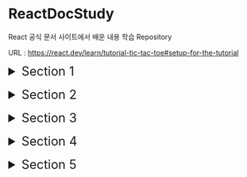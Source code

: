 # ReactDocStudy
React 공식 문서 사이트에서 배운 내용 학습 Repository

URL : https://react.dev/learn/tutorial-tic-tac-toe#setup-for-the-tutorial

<details>
  <summary style="font-size: 25px">Section 1</summary>
  
- React Component들은 일반 태그와 구분하기 위해 반드시 대문자로 시작해야 한다. 

  그렇지 않았을 경우, 다음과 같은 오류 발생
  ![Alt text](./img/image.png)

- React 태그는 한번에 하나의 Component를 반환해야 한다. 그렇지 않을 경우에는  태그로 \<div> 혹은 \<>태그로 감싸야 한다.

  \<> 태그로 감싼 경우, 반환될 때에는 <>를 제외한 나머지 태그들이 반환됨

<br>

- class 사용시 "className" attribute 사용

<br>

- js로부터 데이터를 태그로 전달할 때에는 {객체.property} / {변수}와 같은 형태로 전달

  css에 데이터를 전달하고 싶다면 style={{ key : value }}와 같은 형태로 전달하기 (style를 객체 형태로 전달하기 위함)

<br>

- 동일한 Type의 Sibling Component 사이에는 각각의 Component를 구별하기 위한 "Key" attribute가 필요

  없다면 오류 발생 및 index를 key로써 사용

  ![Alt text](./img/image-1.png)


  다음과 같이 Component를 연속적으로 선언할 때에는 오류 구문이 발생하지 않지만, 리스트 타입으로 Component를 매핑시키려 할 때 ({리스트}) 오류 발생

  또한, sibling 간에 unique하지 못한 값을 사용한다면 추후, update / delete 시 문제가 발생할 확률 👆

  Ex) index를 key로 사용하고 첫번째 Component를 삭제했을 때, re-render 되면서 두번째 컴포넌트의 값이 첫번째 컴포넌트의 값으로 올라가는 현상 발생 가능 

<br>

- Component들이 상태값을 갖게 하고 싶다면, React의 useState(상태의 초기값) 사용하기 
    ```
    function Comp(){
        ...
        const [변수, set변수이름] = useState(초기값);
        ...
    }
    ```
  여기서 변수는 Component가 상태값으로써 관리할 값이고, "set변수이름" 함수는 상태값을 update시킬 수 있는 함수

  "set변수이름"의 함수를 사용한다면 React는 해당 컴포넌트의 변경된 상태값을 가지고 re-render를 시작

  <br>


- 부모 Component에서 자식 Component로 전달하는 데이터를 props라고 지칭

  props는 데이터를 부모로부터 전달 받았을 때, {props key}의 형태로 값 / 함수를 매핑시킬 수 있다. 

  ```
    function Parent() {
      function handleOnClick(e){
        console.log('clicked!');
      }

      return (
        <div>
          <Child text="child" handleOnClick=handleOnClick>
        </div>
      )
    }

    function Child({text, handleOnClick}){
      return (
        <button onClick={handleOnClick}>{text}</button>
      );
    }
  ```

  부모 Component가 update되면, 본인 및 그 하위의 모든 자식 컴포넌트들이 re-render 된다. 

  -> [핵심] 
  
  🎉만약 2개 이상의 자식들로부터 데이터를 가져오거나 자식들끼리 상호작용하는 것을 원한다면, 그 자식들의 상위 Component인 부모 Component에 상태를 선언하고 내려주기 

  🎉설계시 sibling Component 사이에서 상호작용이 일어난다면, 각 state를 최소 부모 Component로 끌어올려서 관리

  <br>

  항상 최소한의 state를 Component에 놓으려고 노력해야 한다. 


<br>

- Project \<Tic Tac Toe> : 
    
    - Component: Game <- Board <- Square

    - [핵심] 🎉Game이 유일하게 statue를 가지는 Component -> 게임 데이터가 우측의 button과 좌측의 board간 연동을 위한 "최소 공통 부모"이기 때문 🎉

    - 부모에서 자식에게 Handler를 넘겨주고, 자식에서 handler를 부착하고 이벤트를 발생시키면 부모의 statue(상태값) 업데이트 

      -> 자동으로 자식들도 상태 업데이트
</details>

<br>

<details>
  <summary style="font-size: 25px">Section 2</summary>

  ### Your First Component
  - JSX문법을 활용할 때, Component의 이름의 첫글자가 소문자면 React는 HTML 태그로, 대문자면 React Component로 판단

  - nested 형태로 Component 생성 시, 버그 및 속도 하락 야기 => 따로따로 구현 필요

  - Component import 시 "imprt ~ from './test'"와 같은 형태로도 js 파일 import 가능.

    다만, ~ from './test.js'와 같이 확장자를 붙여주는 것이 native ES Modules에 적합\

  <br>

  ### Writing Markup with JSX
  - JSX와 React는 서로 별개의 기술. 각각은 따로 사용이 가능하다.

    JSX만을 사용하고 싶다면 babel 라이브러리 설치 필요

  - JSX 문법

    1. 하나의 Root Component가 반한되어야 한다.

        다음과 같이 여러개의 Component를 반환해야 하는 경우, 특정 Tag 혹은 <></>(Fragment) 태그로 감싸야 한다.

        ```
          <h1>title 1</h1>
          <h2>title 2</h2>
          ...

          -> 

          <>
            <h1>title 1</h1>
            <h2>title 2</h2>
          </>
        ```

        * <></> == \<Fragment>\</Fragment>

          Fragment는 아래의 코드와 같이 리스트를 반환할 때 key 지정을 위해 불필요하게 생성되는 Component 제거를 위해 사용
          ```
          function Blog() {
            return posts.map(post =>
              <Fragment key={post.id}>
                <PostTitle title={post.title} />
                <PostBody body={post.body} />
              </Fragment>
            );
          }
          ```

    2. 모든 Tag에는 닫힘 문구가 들어가야 한다.

    3. 대부분의 속성들이 Camelcase로 작성된다.

        기존의 class 속성 -> className


    기존의 HTML을 JSX 문법으로 전화시키기 위해서는 많은 시간 소요 

    -> https://transform.tools/html-to-jsx 사이트에서 바꾸기

  <br>

  ### Javascript in JSX with Culy Braces

  - JSX 안에서 {변수 / 값}를 사용해 가변적으로 데이터를 넣을 수 있다.

    주로 text / 속성 / Component를 넣는데 사용 (Tag에는 적용 X. Ex. <{tag}>Gregorio Y. Zara's To Do List</{tag}> ) 

  - JSX에서 inline으로 style 지정 시 { key: value } 형식으로 전달 필요 

    ![Alt text](./img/JSX_inline_CSS.png)

  - JSX 내부에서 값에 대한 모든 연산은 {} 안에서 이루어저야 한다. (속성 한정)

    ![Alt text](./img/JSX_operation.png)

    문자인 경우는 따로 따로 선언해서 사용 가능

    ![Alt text](./img/props_text.png)

  <br>

  ### Passing Props to a Component

  - 부모 Component에서 자식 Component로 데이터를 전달하는 방식은 props를 제외한고 존재 X

    전달 방식

    ![Alt text](./img/props.png)

  - desctructuring 문법을 사용하면 default parameter value 지정 가능

  

  - props로 객체의 모든 값들을 전달하고 싶다면 다음과 같이 사용 

    ![Alt text](./img/spread_props.png)

  - [핵심] 🎉아래와 같이 부모 자식간에 JSX 태그로 nested 되어 있다면 부모 Component 자식에 대한 값을 children 인자로 받을 수 있다. 

    ![Alt text](./img/nestedComp.png)    ![Alt text](./img/childrenProps.png)

    🎉 즉, 부모 Component는 상위 Component에 의해서 임의의 자식 Component를 가질 수 있다는 의미. 

  - [핵심] 🎉 리액트를 잘 설계하기 위해서는 Component의 재사용성과 예측 가능성에 초점을 두고 개발 필요

    그렇기 위해서, 자식 Component에서는 부모 Component로부터 받은 props를 절대 변경해서 사용하면 안된다.

    그렇다고 모든 데이터를 부모 Component에서 조작해야 한다는 의미는 X

    자식에서는 전달받은 props를 임의로 데이터를 cud하면 안되고 그 형태를 변형하는 것은 괜찮다. 

    ![Alt text](./img/handleProps.png)

  - props로 전달받은 데이터를 함수의 인자로 넣고 싶다면 {}를 사용하지 않기

<br>

### Conditional Rendering

- React Component에서 null을 반환하면 아무것도 랜더링 되지 않는다. (비추천방식)

- js에서 조건부 랜더링 방식

  1. { 조건식 ? comp1 : comp2 }

  2. { 조건식 && comp }

    js에서는 false에 대해서는 rendering 하지 않는다.

  3. 조건문을 사용하여 변수에 값 삽입 및 활용

<br>

### Rendering Lists

- Array에 저장된 Component들은 {}에 넣어서 한번에 매핑이 가능

  ``` 
    const list = {
      <div key={1}>test1</div>, 
      <div key={2}>test2</div>,
      <div key={3}>test3</div>
    };

    return (
      <div>{list}</div>
    );
  ```

- Array를 Comoponent로 전달하면 반드시 array의 요소들은 서로를 구분해줄 수 있는 key를 가져야 한다.

  이 key는 Component의 이동, 삽입, 삭제에 중요하게 작용 

  Tip. uuid 사용하기

  (자세한 내용은 Section2 내용에서 직접 해보기)

- key의 규칙

  1. key는 sibling 간에 unique해야 한다. (다른 배열 요소들의 key와는 같아도 됨)

  2. key는 한번 할당되면 불변해야 한다. 

      -> re-rendering 시 key를 재생성하면 안된다.

<br>

### Keeping Components Pure

- Pure Function의 조건

  1. 자신의 내부 로직에 대해서만 영향력을 끼치며 함수 호출 전의 변수 및 객체에는 영향을 주지 않는다.

  2. 같은 parameter를 넣었을 때, 같은 result가 도출된다. 

- React는 모든 Component가 pure function으로 구성되어 있다는 가정하에 설계됨 

- React의 Strict Mode는 Component를 만드는 함수를 2번씩 호출

  2개의 결과가 같다면 해당 요소는 pure function으로 판단

  Strict mode를 적용하려면 root Component를 <React.StrictMode>로 감싸주면 된다. 

- Event handler는 Component가 rendering될 때 작동하지 않기 때문에, pure할 필요 x

  만약 적절한 event를 찾지 못했다면 최후의 방법으로 useEffect를 활용해야 한다. 

- React가 purity를 핵심 특징으로 생각하는 이유

  1. Memo를 사용하여 같은 input이 들어온 경우, Component rendering을 생략 가능

  2. side effect가 없기 때문에, deep Component tree를 rendering 하는 중간에 다시 재빠르게 다시 rendering 가능
  (이전에 존재하던 값들에 영향을 주지 않기 때문 )

  <br/>


### Your UI as a Tree

- Render tree는 Component간에 관계를 나타낸다. 

- Dependency tree는 각 모듈이 어떤 모듈을 import 중인지 나타내는 지도

</details>

<br>

<details>
  <summary style="font-size: 25px">Section 3</summary>

### Responsding to Events

- event handler이름은 관습적으로 "handle + 이벤트 이름"을 가진다.

  Ex) handleStartBtnClick

- \<div> / \<button> 과 같은 primitive HTML 태그들이 아닌 React Component에 대해서 handler를 붙일 경우, 관습적으로 "on + 이름(첫글자 대문자)"의 형태로 써준다.

- onScroll 이벤트를 제외한 모든 이벤트는 event propagation이 진행된다. (최초 발생 Component부터 상위 Component까지 이벤트가 전파되는 기능)

  onScroll은 해당 Component에서만 발생

- 만약 event를 capture하고 싶다면 상위 컴포넌트들에 onClickCapture과 같은 형식으로 handler 지정

  (event 발생 순서: capture -> event handler(실제) -> event handler(상위) )

- rendering 함수와는 다르게 event handler 함수는 pure할 필요가 없기 때문에 변수의 값 변경과 같은 변화를 주기 용이 

<br />

### State: A Component's Memory

- Component 내부에 선언된 local 지역변수는 Component가 render 됐을 때 초기화 되고, 값이 변경되어도 re-render 되지 않는다. 

  이 문제를 해결할 수 있는 방법 => useState

- useStatue 사용법

  useState(초깃값): Component의 상태값 선언

  반환값의 첫번째 요소는 상태값을 담을 변수, 두번째 요소는 상태값을 업데이트할 수 있는 setter 함수

  ```
    function Comp () {
      const [data, setData] = useState(0);
    }
  ```

  setter 함수를 통해 값이 업데이트되면 해당 Component는 자동으로 re-render

- Hook: useEffect와 같이 use로 시작하는 React에서 제공해주는 함수

  hook은 반드신 Component나 custom hook의 최상단에 선언되어야 한다.

  조건문이나 반복문에서 선언한다면 오류 발생

- Component 내부에서 원하는 만큼의 state을 선언 가능

  만약 동일한 성격의 여러 statue가 따로 선언되었다면 하나로 묶어서 관리하는 것이 효과적

- state를 가진 Component를 여러개 선언했다면, 각각의 Component는 각자만의 state를 가진다.(독립적)

- 내부적으로 state가 관리되는 방법

  1. 각 Component마다 state pair를 array 형태로 소유

  2. useState를 사용할때마다 다음 차례의 state를 반환해주고 state 내부 index를 하나 증가

  * 이 문법이 가능한 이유는 위에서 설명했듯이 Hook은 Component의 최상단에 선언되어야 한다는 조건으로 인해 항상 동일한 순서로 hook이 호출되기 때문

  참고: https://medium.com/@ryardley/react-hooks-not-magic-just-arrays-cd4f1857236e


<br />

### Render and Commit

- React에서 UI에 Component가 적용되는 프로세스

  1. render를 작동시킨다.

      - render가 trigger되는 조건

        (1) 최초 render 시

          - createRoot 함수가 호출되면서 해당 및 그 하위의 모든 Component의 render 함수 작동

        (2) state 값 update 시 (setter 함수 이용시에만!)

  2. Component를 render한다.

      render가 trigger된 후, React는 Component에게 어떤 형태를 화면에 그릴 것인지 요청

      최초에는 root Component부터 render가 실행되지만 이후에는 render가 trigger된 Component부터 render 실행

      -> Component(1)의 반환값이 이전과 다르다면, 달라진 Component(2)에 대해서 다시 render 실행
      -> Component(2)의 반환값이 이전과 다르다면, 달라진 Component(3)에 대해서 다시 render 실행
      -> ... (재귀적으로 실행)

      * 만약 state가 update된 Component가 React Virtual DOM tree의 상단에 위치한다면 성능 하락 야기 
      -> 최적화 필요

  3. DOM에 rendering한 Component를 반영한다.

    - 최초시, 생성한 모든 DOM node들을 appendChild()를 통해 붙이기

    - re-render시, 달라진 부분만 실제 DOM에 re-render

      -> 효율성 up!

<br/>


### State as a Snapshot

- state의 setter는 현재의 state를 다음 render에 적용할 수 있는 값으로 변경할 뿐이다. 

  [핵심] 🎉 현재 진행되는 render에서 여러번의 state의 setter 호출은 마지막의 setter만 state에 영향을 준다.

  ![alt text](./img/call%20state%20setter%20multiple.png)

  다음과 같이 state setter를 동시에 여러번 호출해도 count는 하나씩만 증가

  ![alt text](./img/call%20state%20setter%20multiple%202.png)

  위 사진처럼 setter가 배치되었을 때 button을 누르면 number는 2씩 증가

- 한번의 render 중에는 state값은 setter를 호출하더라도 절대 변경되지 않는다. (snapshot)

  단지 다음번의 render에 대한 state값이 변경될 뿐이다.

  아래의 코드를 보면 number의 초깃값이 0이었을 때 alert로 5가 출력될 것 같지만, 실제로는 0이 출력

  ![alt text](./img/async%20set%20state%20ex.png.png)

  비동기적으로 render가 화면에 반영한 후 state를 호출하더라도, 해당 render가 진행됐을 때의 state 값으로 render 진행

  <br/>

### Queueing a Series of State Updates

- render 시 state 값이 고정되는 이유는 state 값을 update 동작은 state의 setter가 모두 호출된 후에 실행되기 때문

   => 이런한 형태의 동작 : Batching

  Batching은 안전한 상태에서만 진행된다.

  안전한 상태의 예시) 버튼의 첫번째 클릭이 form을 disable 시키면 두번째 버튼의 클릭은 다시 제출되지 않는다. 

- 만약 render 시 setter를 통한 state 값의 변경을 원한다면 setter의 인자로 값을 변경하는 함수 전달하기 

  ![alt text](./img/changeStateAtSameRender.png)

  setter에 인자로 전달된 함수: updater function

  작동 원리

    1. event handler(setter)가 모두 호출된 후 updater function이 실행되도록 queue에 저장됨

    2. 다음 render 시, queue에 저장된 모든 updater function이 실행되고 최종적으로 update된 state 값을 useState의 반환값으로 전달

  - queue에 전달된 처리 로직 중 update func는 기존의 update가 진행중이던 state의 값을 이어받아 update를 진행하지만, 단순 replace with value 로직은 이전의 update되고 있던 state 값을 무시하고 state에 새로운 값 할당 

  2가지 예시

  - 예시1

    ![alt text](./img/updateFuncEx1.png)

    버튼을 눌렀을 때: number += 6;

    render 시 state 업데이트 과정

    ![alt text](./img/updateFuncEx1Process.png)

  - 예시2

    ![alt text](./img/updateFuncEx2.png)

    버튼을 눌렀을 때: number = 42;

    render 시 state 업데이트 과정

    ![alt text](./img/updateFuncEx2Process.png)

<br />

### Updating Objects in State

- state에 저장된 객체를 다룰 때에는 객체를 복사하든, 새롭게 만들든 기존의 state 객체에 영향을 주어서는 안된다.

  다음과 같은 코드는 위험

  ![alt text](./img/treat%20state%20obj%20immutable.png)

  이 코드에서 버튼을 누른다고 해서 render가 실행되지 않고 backgroud에서 state의 값만 변경되기 때문에 코드의 버그를 알아차리기 매우 어렵게 된다. 

-  [핵심] 🎉 객체 state의 특정 property만 변경시켜서 state에 반영하고 싶다면, 새로운 객체를 만들어서 setter에 적용시키기!

- 만약 객체의 특정 property만 변경되고 나머지 property는 이전 값과 동일하다면 ... 문법(spread syntax) 사용하기

  ![alt text](./img/spread%20syntax.png)

  spread syntax는 객체 property의 1-depth까지밖에 영향을 끼치기 때문에 state가 nested된 객체 형태라면 반드시 재귀적으로 호출 필요

- 여러 input의 값 변경에 대한 event handler에 대해서 한번에 적용하고 싶다면 다음과 같은 코드 작성

  ![alt text](./img/spread%20syntax%20util1.png)  ![alt text](./img/spread%20syntax%20util2.png)

  e.target.name은 input의 name 속성에 지정한 값을 나타냄

  ->  여러개의 input change event handler에 동일한 handler 지정 가능 


- 만약 state가 deep nested 되어 있고 state의 특정 property만 변경하고 싶다면 immer를 통해 특정 property만 변경하는 코드 작성 가능

  ![alt text](./img/immer%20example.png)

  위의 코드와 같이 useState 대신 useImmer를 통해 사용 가능

  immer는 setter를 통해 변경된 state의 property 값을 "draft"라는 proxy에 저장해두었다가 추후 state에 적용

- React에서 state 객체의 property 값을 변경(mutate)하는 것을 추천하지 않는 강력한 이유

  1. Debugging

      state의 값을 변경하지 않는다면, state의 이전 값들을 확인 가능

  2. Optimization

      대부분의 React 최적화 전략은 이전 props / state 값과 다음 render 시의 props / state 값이 같다고 판단하는 것

      state값을 변경하지 않는다면 render는 빠르게 동작 (re-render하지 않기 때문)

  3. New feature

      React에서 개발중인 새로운 기능들은 render 중 state가 변경되지 않는다는 가정하에 개발중

<br/>

### Updating Arrays in State

- state 객체와 마찬가지로 array도 immutable 하게 다루어야 한다.

  예를 들어, arr[0] = 'test' / push() / pop() 와 같은 형태로는 사용하면 안된다. 

  객체와 동일하게 새로운 배열을 생성해서 update해주기
  
  ![alt text](./img/updateArrStateFuncs.png)


- 배열에 대한 삽입, 수정, 삭제 방법 

  1. 배열에서 특정 요소 삭제: filter

  2. 배열의 요소 변경: map
    
      일부 -> index 사용

  3. 삽입: spread syntax

      중간에 삽입을 원한다면 spread syntax + slice 활용

      ```
      const updateArr = [
        ...arr.slice(0, index),
        , // new component
        ...arr.slice(index)
      ];
      ``` 

- spread syntax는 shallow copy이기 때문에 reference type인 배열의 요소에 대해서는 값을 변경하면 안된다. 

  ![alt text](./img/wrongArrStateUpdateEx.png)

  js에서 reference type은 Object인 경우로 array, function, object가 있다. 

- 객체와 동일하게 immer를 사용하여 nested reference type 변수에 대한 수정을 간편하게 할 수 있다. 

  ![alt text](./img/immerWithArr.png)

  Immer가 제공하는 draft라는 객체를 수정하는 것이기 때문에, 기존의 array state는 변경되지 않는다. 


</details>

<br/>

<details>
  <summary style="font-size: 25px">Section 4</summary>

  ### Reacting to Input with State

- 선언적(declarative) 프로그래밍 vs 명령형(imperative) 프로그래밍

  명령형 프로그래밍은 기능의 구현을 위한 "코드의 구조"를 주 관점으로 바라보면서 개발하는 방법

  - 기능에 대한 알고리즘의 구현에 초점

  ```
    function test(arr){
      for(let i = 0; i < arr.length; i++){
        arr[i]++;
      }
    }
  ```

  선언적 프로그래밍은 기능에 초점을 두고 개발하는 방식 

  - 구현보다는 어떤 기능을 구현하는지를 명확하게 보여줌

  ```
    function test(arr) {
      return arr.map(i => i + 1);
    }
  ```

- 명령형 프로그래밍 방법은 당시의 조건에 따른 모든 상황에 대해 프로그래밍 해야 하기 때문에 프로그램이 복잡해질수록 관리가 어려워짐

  -> React가 이 문제를 해결하기 위해서 출시 

  React는 직접적으로 개발자가 UI를 조작하기 보단 "어떤 UI를 표시하고 싶은지"에 집중

  [핵심] 🎉 React는 state 값을 사용해서 UI를 가변적으로 표시

  Ex. isEdit / isSubmitting 와 같은 상태

- React를 통해 선언적 프로그래밍 방법

  1. Component로 보여줄 여러 UI 상태를 식별

      기능 로직 구현 전에 mock 형태의 UI를 먼저 구현
  
  2. 어떤 이벤트가 state의 변화를 불러오는지 결정

  3. useState를 통해 state 저장

      어떤 state 변수를 선언해야 할지 애매모호하다면, 모든 visual state에 대해서 변수 선언

  4. 불필요한 state 삭제

      "최소한의" state를 선언하는 것이 핵심

      불필요한 state 제거를 위한 질문

        1. 이 state 변수가 역설(paradox)를 발생시키는가?

            isSubmitting과 isTyping은 동시에 발생할 수 없는 state

            역설을 발생시키지 않는 state는 제거 대상이 될 수 있다.

        2. 이 state 값이 다른 state를 통해 얻을 수 있는가?


  5. state 값을 변경하는 event handler 부착하기 


### Choosing the State Structure

  - Component에 state 설계 시 Tip

    1. 관련된 state 묶기

        동시에 여러 개의 state를 update 한다면, update 되는 state끼리 묶기 (to Object / array)

        object / array로 묶어야 하는 다른 경우는 얼마나 많은 state가 생겨날지 모를 때

        Ex. 개인정보 info에서 custom info를 추가적으로 계속 늘릴 수 있는 경우

    2. state에 대한 모순 피하기

       isSending & isSent와 같이 서로의 state 값이 같은 값일 수 없고 state 값이 변경됨과 함께 isSending 이후 isSent를 항상 같이 변경해야 할 때는 state가 잘못 선언된 상황

       ```
        function submit(){
          setIsSending(true);
          // sending code
          setIsSending(false);
          setIsSent(true);
        }
       ```

       이럴 경우는 isSending, isSent 라는 2개의 state를 하나의 state 변수에 저장하는 것이 관리에 효율적

    3. 불필요한 state 제거

        다른 state들을 가지고 특정 state 값을 얻을 수 있다면 계산으로 얻을 수 있는 state는 불필요

    4. 중복된 state 제거

    5. 깊게 nested된 state는 피하기

        nested된 state를 flat하게 만들기 위해서는 child를 가지는 property에 값 대신 id를 적고 child 값은 다른 곳에 선언하기 

        ![alt text](./img/aviodDeepNestedObj.png)

    이 원칙의 궁극적인 목표는 실수를 하지 않으면서 state 값을 쉽게 변경하기 위함

  - useState를 통해 state가 초기화되는 것은 최초에 Component가 render될 때에만 작동

    ![alt text](./img/mirrorPropErr1.png)

    따라서 아래와 같이 변수에 direct로 할당해서 사용하거나 초기화용 prop으로 사용

    ![alt text](./img/mirrorPropErr2.png)

    ![alt text](./img/mirrorPropErr3.png)

  - useState의 초기값으로 object가 전달되면 deep copy가 이루어진다. 

  <br/>

  ### Sharing State Between Components

  - 여러 개의 Component들이 각각의 state를 가졌는데 그 state들이 연동되어야 한다면, 여러 Component들의 최소 공통 부모 Component로 state를 올리고 자식 Component에게 props를 통해 전달하는 방식 이용

    -> lifting state up 방식 

    또한, 중복된 state들이 여러 곳에 퍼져서 관리되기 보단 부모 Component에서 관리하고 자식에게 내려주는 형식이 이후의 유지보수 측면에서도 좋다.

  - uncontrolled Component: state를 가지고 있는 Component

    controlled Component: state를 부모가 가지고 자신에게 props로 전달해주는 Component

  <br />

  ### Preserving and Resetting State

  - Component의 state는 Component에서가 아닌 React단에 존재하며 render tree를 가지고 어느 Component에 속한 state인지 파악

    [핵심] 🎉 Component는 render tree의 어디서 속했는지에 따라 다른 Component로 파악된다

    => 같은 위치에 같은 Component가 온다면 render X

    [핵심] 🎉 만약 같은 Component가 render tree의 같은 자리에서 사라졌거나 동일한 자리에 다른 Component가 온다면 이전 Component는 보존되지 않는다.

    아래의 예시에서 같은 JSX 태그 변수를 활용하고 있지만 render tree에서 다른 위치에 위치하기 떄문에 state가 각각 관리되고 있다.

    ![alt text](./img/renderTreeEx1.png)

    ![alt text](./img/renderTreeEx2.png)

    만약 같은 Component가 같은 자리에 사라졌다가 나타난다 하더라도 이미 해당 Component는 render tree에서 사라진 상태이기 때문에 보존되지 않았다. 

    따라서 2번째 Counter는 다시 나타났을 때 0으로 count가 초기화

    ![alt text](./img/renderTreeEx3.png)

    ![alt text](./img/renderTreeEx4.png)

    ![alt text](./img/renderTreeEx5.png)

  - render tree는 반환되는 JSX 태그에서의 Component들 간의 위치, parent-child 등으로 정해진다. 

    ```
      <div>
        <Component />
      </div>
      
      <ol>
        <Component />
      </ol>
      // 2개의 Component는 다른 Component로 간주됨
    ```

  - 만약 re-render될 때 Component 내부의 state 값을 보존(preserve)하고 싶다면 이전 render tree와 re-render tree를 동일하게 가지면 된다. 

  - 이번 장에서 설명한 이유 때문에 Component 선언 function을 nested하게 선언하면 안된다.

    왜냐하면 re-render 될 때마다 Component 선언 function들이 새로 생성될 것이기 때문

    ```
      // nested function example
      function Comp1() {
        function Comp2(){
          return <div>Comp2</div>;
        }

        return <>
          <Comp1/>
          <div>Comp2</div>
        </>;
      }
    ```

  - state 값을 초기화하고 싶다면 다음의 방법 사용

    1. Component를 다른 위치에 생성하기 

        조건에 따른 UI 변경 시나리오가 적을 경우 유용하다.

        아래와 같이 선언하면 동일한 위치에 생성한 Component로 판단되지만

        ![alt text](./img/resetState1.png)

        다음과 같이 다른 {}에 Component를 선언한다면 다른 Component로 인식

        ![alt text](./img/resetState2.png)

    2. Component에 다른 key를 삽입하기 

        [핵심] 🎉 key를 Component에 props로 삽입해준다면, 동일한 Component type의 같은 key 값을 가진 Component라면 어느 곳에 위치하던 같은 Component로 판단

        아래와 같이 같은 위치에 선언된 Component일지라도 key 값이 다르기 때문에 다른 Component로 판단

        ![alt text](./img/resetState3.png)

  - render tree에서 삭제된 Component의 state 보존 방법

    1. 여러 개의 Component를 모두 UI에 올려놓고 현재 필요한  Component만 남기고 나머지 hide (비추천)

    2. 부모 Component로 lifting state up 하기

    3. localstorage와 같은 다른 browser 도구 사용하기

    <br/>

  ### Extracting State Logic into a Reducer

  - event handler 여러 곳에서 state를 직접적으로 수정한다면 보기 어려울 것.

    따라서, 직접적으로 state를 수정하는 외부의 함수인 Reducer를 두고 event handler에서 reducer를 호출하는 형태로 관리

  - useState에서 useReducer로 변경하는 방법

    1. setState 함수를 모두 dispatch 함수를 호출하는 형태로 변경

        dispatch 함수는 "action"이라는 프로퍼티를 전달함으로써 사용자가 어떤 행위를 했는지를 알려주는 형식으로 setState 함수처럼 React에 무엇을 지시하는 형식과는 다르다.

        ![alt text](./img/reducer%20dispatch%20.png)

        위처럼 dispatch의 인자로 전달한 객체를 "action"이라고 지칭

        action은 최소한의 데이터만 가지도록 설정해야 하고 어떠한 객체의 형태도 가능

    2. reducer 함수 생성

        reducer는 state를 update할 로직을 가지는 함수

        현재의 state와 dispatch를 통해 전달된 action 객체가 인자로 전달되고, update된 state를 return해주어야 한다.

        ![alt text](./img/reducer%20func.png)

        Ex) 관습적으로 action의 종류에 대해서는 switch 문을 사용

        <img src='./img/reducer func ex.png' height='500' />


    3. Component에서 reducer 사용

        아래와 같이, useReducer에는 실제 state update 함수, 초기 state 값을 차례대로 인자로 전달하면 state와 인자로 전달한 state update 함수를 호출해줄 dispatch 함수 전달

        ![alt text](./img/useReducer%201.png)

        ![alt text](./img/useReducer2.png)

        state를 인자로 전달하기 때문에 Component 외부에 reducer 함수를 선언해서 사용 가능

        -> 다양한 곳에서 사용 가능함으로 유지보수성 증가


    - useReducer의 장단점

      1. 코드 길이

          보통 useState를 사용했을 때 코드의 길이가 적지만 state를 update하는 방식이 각 Component마다 비슷하다면 useReducer가 더 적은 코드 창출

      2. 가독성

          단순한 Component에서는 useState가 직관적으로 읽기 좋지만 Component의 크기가 커짐에 따라 useReducer를 사용하는 것이 읽기 쉬워진다.

      3. 디버깅

          useState를 사용한 경우 모든 state를 update하는 모든 구절의 코드를 돌아보면 디버깅해야 하지만, useReducer를 사용한다면 reducer 함수에 console.log를 찍어봄으로써 빠르게 디버깅 가능

      4. 테스트

          reducer를 pure function임으로 테스트에 용이

    - React 개발 부서에서는 몇몇의 Component에서 state를 update할 때 오류가 자주 발생하거나, 더 복잡한 구조를 Component에 넣으려고 하는 경우에 reducer 추천


    - reducer를 잘 작성하는 방법

      1. reducer는 pure function이어야만 한다.

      2. 사용자의 행동이 여러 데이터에 변화를 주어도, 하나의 action으로 사용자 행동을 처리해야 한다.

          Ex) 사용자가 reset 버튼을 눌렀을 때 5가지의 개인정보 입력란을 초기화 해야 한다면, 5번의 setField가 아닌 1번의 resetForm를 action으로 호출해야 한다.

    - reducer는 immer와 같이 사용될 수 있다.

        ![alt text](./img/useImerr%20with%20reducer1.png)

        ![alt text](./img/useImmer%20with%20reducer2.png)


 <br />

 ### Passing Data Deeply with Context

  - 하나의 부모 Component에서 여러 depth 아래의 여러 Component에 같은 props를 전달해야 하는 경우, 중간에 위치한 모든 Component에 props를 전달해주어야 한다.

    -> 장황하고 불필요한 코드

    이 문제를 해결하기 위해 나온 것이 바로 Context

  - Context는 자식 tree에 위치한 모든 Component에서 부모 Component에 위치한 데이터를 사용할 수 있도록 해주는 기술

  - Context 사용 방법

    1. Context 생성하기

        ![alt text](./img/use%20context%20step1.png)


    2. 데이터를 필요로 하는 Component에서 Context 사용

        중간 Component에는 전달해주었던 props를 삭제 & 실제로 데이터를 필요로 하는 Component에서 useContext를 통해 데이터 가져오기

        ![alt text](./img/use%20context%20step2.png)

        만약 context 제공 Component에서 데이터를 제공하지 않으면 context를 초기화한 값이 전달된다.

    3. 데이터를 제공하는 Component에서 context 제공

        전달된 자식 Component JSX에 Context 태그를 wrap해주어 provider 설정
        
        ```
          <Context.Provider value={전달할 값}> 
            {자식 Component} 
          <Context.Provider/>
        ```

        ![alt text](./img/use%20context%20step3.png)

  - 하나의 Component에서 context.provider 제공 시, 하위 tree에 위치한 Component들에서는 설정해준 Context 값을 useContext를 통해 사용 가능
      
      아래 예시의 출력을 보면 context.provider로 값이 제공되기 전과 후의 값이 다르게 나오는 것을 확인 가능

      ![alt text](./img/context%20code%20ex1.png)

      ![alt text](./img/context%20code%20ex2.png)

      전달된 context 값을 바꾸는 유일한 방법은 context.provider를 사용하는 것

     만약 context가 객체 / 배열이고 다음과 같이 직접적으로 context를 변경하는 경우 디버깅에 어려움을 느낄 것

     ![alt text](./img/wrong%20use%20context%20ex1.png)  ![alt text](./img/wrong%20use%20context%20ex2.png)

  - createContext를 통해 생성된 context는 각각 독립적으로 작동

    여러 Context를 같은 곳에서 적용시키는 방법

      ![alt text](./img/multi%20context.png)

  - context 사용 전 고려 대상

    1. props를 전달하는 방식

        props를 전달하는 방식은 코드상으로 데이터의 흐름이 노출되기 때문에 디버깅에 유리

    2. children component를 전달하는 방식

        중간에 위치한 Component에 이들이 사용하지 않을 데이터를 전달한다는 것은 Component 추출이 잘 되어있지 않다는 의미

        ![alt text](./img/transfer%20children%20component.png)

    이 방식을 채택하지 않았을 경우 Context 사용 고려

  - Context 사용 사례

    - 테마: 웹사이트 배경색을 검정으로 변경할 경우, App의 최상단에 context.provider로 color를 black으로 지정

    - 로그인 계정 정보: 하위 여러 Component에서 로그인한 사용자 정보를 가지고 권한 등을 판별해야 하는 경우

    - 라우팅: 대부분의 Router 라이브러리에는 현재 경로를 context로 저장 및 관리

    - state 관리: App이 커짐에 따라 많은 state들이 App의 최상단에 위치 -> context와 reducer를 함께 사용한 코드 사용으로 효율성 증대

    [핵심] 🎉 일반적으로 서로 다른 tree에서 멀리 위치한 Component끼리 동일한 정보가 필요할 때 Context를 사용 

  <br/>

### Scaling Up with Reducer and Context

  - reducer를 사용하고 부모 Component ~ 자식 Component 사이에 많은 중간 Component가 위치할 경우, state와 dispatch 함수를 context로 전달하여 문제 해결

    방법

      1. context 생성

          전달하려는 Component의 state와 dispatch 함수를 담을 context를 각각 생성

      2. 부모 Component에서 context에 state 및 dispatch 전달

          아래와 같이, Component를 생성하고 전달된 Children Component들을 context.provider로 감싸므로서 한 곳에서 provider 관리 가능 

          ![alt text](./img/context%20provider%20component.png)

      3. 부모 Component 하위 tree에 있는 모든 Component에서 context 및 dispatch 함수 사용 가능

  - context를 Component에서 direct로 호출하기보다 함수로 감싸서 호출한다면, 추후에 context 분활 혹은 로직 추가 등의 작업을 수행할 때 좀 더 쉬워진다. 

      ![alt text](image.png)

</details>

<br/>

<details>
  <summary style="font-size: 25px">Section 5</summary>
</details>